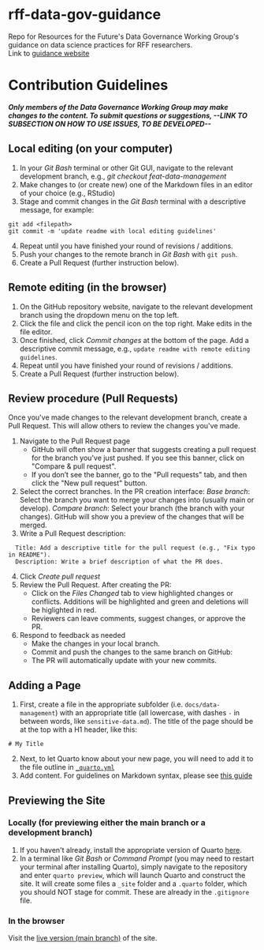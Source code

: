 # rff-data-gov-guidance
Repo for Resources for the Future's Data Governance Working Group's guidance on data science practices for RFF researchers.  
Link to [guidance website](https://alexandra-thompson-dc.github.io/rff-data-gov-guidance/)
# Contribution Guidelines
***Only members of the Data Governance Working Group may make changes to the content. To submit questions or suggestions, --LINK TO SUBSECTION ON HOW TO USE ISSUES, TO BE DEVELOPED--***
## Local editing (on your computer)

1. In your _Git Bash_ terminal or other Git GUI, navigate to the relevant development branch, e.g., _git checkout feat-data-management_
2. Make changes to (or create new) one of the Markdown files in an editor of your choice (e.g., RStudio)
3. Stage and commit changes in the _Git Bash_ terminal with a descriptive message, for example:
```
git add <filepath>
git commit -m 'update readme with local editing guidelines'
```
4. Repeat until you have finished your round of revisions / additions.
5. Push your changes to the remote branch in _Git Bash_ with `git push`.
6. Create a Pull Request (further instruction below).

## Remote editing (in the browser)
1. On the GitHub repository website, navigate to the relevant development branch using the dropdown menu on the top left.
2. Click the file and click the pencil icon on the top right. Make edits in the file editor.
3. Once finished, click *Commit changes* at the bottom of the page. Add a descriptive commit message, e.g., `update readme with remote editing guidelines`.
4. Repeat until you have finished your round of revisions / additions.
5. Create a Pull Request (further instruction below).

## Review procedure (Pull Requests)
Once you've made changes to the relevant development branch, create a Pull Request. This will allow others to review the changes you've made.

1. Navigate to the Pull Request page
   - GitHub will often show a banner that suggests creating a pull request for the branch you've just pushed. If you see this banner, click on "Compare & pull request".
   - If you don’t see the banner, go to the "Pull requests" tab, and then click the "New pull request" button.
2. Select the correct branches. In the PR creation interface:
_Base branch_: Select the branch you want to merge your changes into (usually main or develop).
_Compare branch_: Select your branch (the branch with your changes).
GitHub will show you a preview of the changes that will be merged.
3. Write a Pull Request description:
```
  Title: Add a descriptive title for the pull request (e.g., "Fix typo in README").
  Description: Write a brief description of what the PR does.
```
4. Click *Create pull request*
5. Review the Pull Request. After creating the PR:
   - Click on the *Files Changed* tab to view highlighted changes or conflicts. Additions will be highlighted and green and deletions will be higlighted in red.
   - Reviewers can leave comments, suggest changes, or approve the PR.
6. Respond to feedback as needed
   - Make the changes in your local branch.
   - Commit and push the changes to the same branch on GitHub:
   - The PR will automatically update with your new commits.


## Adding a Page
1. First, create a file in the appropriate subfolder (i.e. `docs/data-management`) with an appropriate title (all lowercase, with dashes `-` in between words, like `sensitive-data.md`).  The title of the page should be at the top with a H1 header, like this:
```
# My Title
```  
2. Next, to let Quarto know about your new page, you will need to add it to the file outline in [`_quarto.yml`](_quarto.yml)
3. Add content.  For guidelines on Markdown syntax, please see [this guide](https://www.markdownguide.org/basic-syntax/)

## Previewing the Site
### Locally (for previewing either the main branch or a development branch)
1. If you haven't already, install the appropriate version of Quarto [here](https://quarto.org/docs/get-started/).
2. In a terminal like _Git Bash_ or _Command Prompt_ (you may need to restart your terminal after installing Quarto), simply navigate to the repository and enter `quarto preview`, which will launch Quarto and construct the site. It will create some files a `_site` folder and a `.quarto` folder, which you should NOT stage for commit.  These are already in the `.gitignore` file.
### In the browser
Visit the [live version (main branch)](https://alexandra-thompson-dc.github.io/rff-data-gov-guidance/) of the site.
